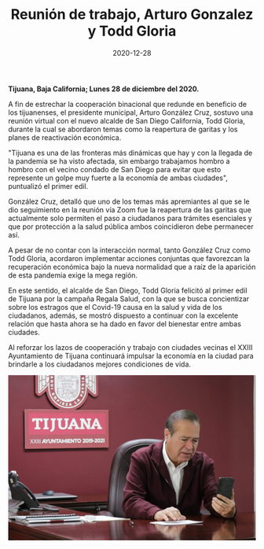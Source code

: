 ﻿---
layout: blog
title:  "Reunión de trabajo, Arturo Gonzalez y Todd Gloria"
date:   2020-12-28
categories: tijuana
permalink: /:categories/:title:output_ext
image: /img/cnr/2020-12-28-reunion-de-trabajo.jpeg
alt: "Reunión de trabajo, Arturo Gonzalez y Todd Gloria"
autor: 
---


**Tijuana, Baja California; Lunes 28 de diciembre del 2020.**


A fin de estrechar la cooperación binacional que redunde en beneficio de los tijuanenses, el presidente municipal, Arturo González Cruz, sostuvo una reunión virtual con el nuevo alcalde de San Diego California, Todd Gloria, durante la cual se abordaron temas como la reapertura de garitas y los planes de reactivación económica. 


"Tijuana es una de las fronteras más dinámicas que hay y con la llegada de la pandemia se ha visto afectada, sin embargo trabajamos hombro a hombro con el vecino condado de San Diego para evitar que esto represente un golpe muy fuerte a la economía de ambas ciudades", puntualizó el primer edil. 


González Cruz, detalló que uno de los temas más apremiantes al que se le dio seguimiento en la reunión vía Zoom fue la reapertura de las garitas que actualmente solo permiten el paso a ciudadanos para trámites esenciales y que por protección a la salud pública ambos coincidieron debe permanecer así.


A  pesar de no contar con la interacción normal, tanto González Cruz como Todd Gloria, acordaron implementar acciones conjuntas que favorezcan la recuperación económica bajo la nueva normalidad que a raíz de la aparición de esta pandemia exige la mega región. 


En este sentido, el alcalde de San Diego, Todd Gloria felicitó al primer edil de Tijuana por la campaña Regala Salud, con la que se busca concientizar sobre los estragos que el Covid-19 causa en la salud y vida de los ciudadanos, además, se mostró dispuesto a continuar con la excelente relación que hasta ahora se ha dado en favor del bienestar entre ambas ciudades. 


Al reforzar los lazos de cooperación y trabajo con ciudades vecinas el XXIII Ayuntamiento de Tijuana continuará impulsar  la economía en la ciudad para brindarle a los ciudadanos mejores condiciones de vida.

<div id="carouselExampleSlidesOnly" class="carousel slide" data-ride="carousel">
  <div class="carousel-inner">
    <div class="carousel-item active">
       <img class="d-block w-100" src="/img/cnr/2020-12-28-reunion-de-trabajo.jpeg" loading="lazy"  alt="Reunión de trabajo, Arturo Gonzalez y Todd Gloria">
    </div>
  </div>
</div>